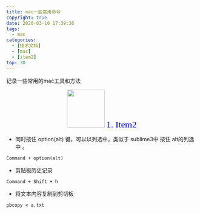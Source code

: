 ```yaml
---
title: mac一些常用命令
copyright: true
date: 2020-03-10 17:39:36
tags:
  - mac
categories:
  - [技术文档]
  - [mac]
  - [item2]
top: 30
---
```

记录一些常用的mac工具和方法
<!-- more-->

<center>
<img src="http://zhangzw001.github.io/images/dockerniu.jpeg" width = "100" height = "100" style="border: 0"/>
<font color="blue" face="黑体" size=5> 1. Item2 </font>
</center>

- 同时按住 option(alt) 键，可以以列选中，类似于 sublime3中 按住 alt的列选中 。
```
Command + option(alt) 
```

- 剪贴板历史记录
```
Command + Shift + h
```

- 将文本内容复制到剪切板
```
pbcopy < a.txt
```
